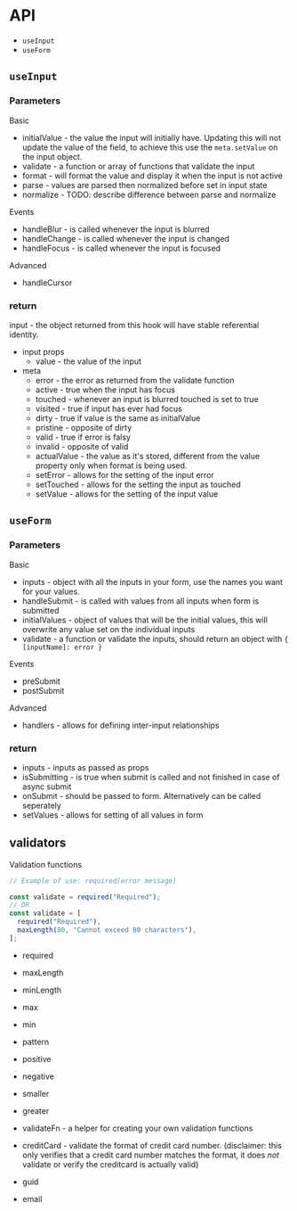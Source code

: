 # API

- `useInput`
- `useForm`

## `useInput`

### Parameters

Basic

- initialValue - the value the input will initially have. Updating this will not update the value of the field, to achieve this use the `meta.setValue` on the input object.
- validate - a function or array of functions that validate the input
- format - will format the value and display it when the input is not active
- parse - values are parsed then normalized before set in input state
- normalize - TODO: describe difference between parse and normalize

Events

- handleBlur - is called whenever the input is blurred
- handleChange - is called whenever the input is changed
- handleFocus - is called whenever the input is focused

Advanced

- handleCursor

### return

input - the object returned from this hook will have stable referential identity.

- input props
  - value - the value of the input
- meta
  - error - the error as returned from the validate function
  - active - true when the input has focus
  - touched - whenever an input is blurred touched is set to true
  - visited - true if input has ever had focus
  - dirty - true if value is the same as initialValue
  - pristine - opposite of dirty
  - valid - true if error is falsy
  - invalid - opposite of valid
  - actualValue - the value as it's stored, different from the value property only when format is being used.
  - setError - allows for the setting of the input error
  - setTouched - allows for the setting the input as touched
  - setValue - allows for the setting of the input value

## `useForm`

### Parameters

Basic

- inputs - object with all the inputs in your form, use the names you want for your values.
- handleSubmit - is called with values from all inputs when form is submitted
- initialValues - object of values that will be the initial values, this will overwrite any value set on the individual inputs
- validate - a function or validate the inputs, should return an object with `{ [inputName]: error }`

Events

- preSubmit
- postSubmit

Advanced

- handlers - allows for defining inter-input relationships

### return

- inputs - inputs as passed as props
- isSubmitting - is true when submit is called and not finished in case of async submit
- onSubmit - should be passed to form. Alternatively can be called seperately
- setValues - allows for setting of all values in form

## validators

Validation functions

```js
// Example of use: required(error message)

const validate = required("Required");
// OR
const validate = [
  required("Required"),
  maxLength(80, "Cannot exceed 80 characters"),
];
```

- required
- maxLength
- minLength
- max
- min
- pattern
- positive
- negative
- smaller
- greater

- validateFn - a helper for creating your own validation functions
- creditCard - validate the format of credit card number. (disclaimer: this only verifies that a credit card number matches the format, it does _not_ validate or verify the creditcard is actually valid)
- guid
- email
